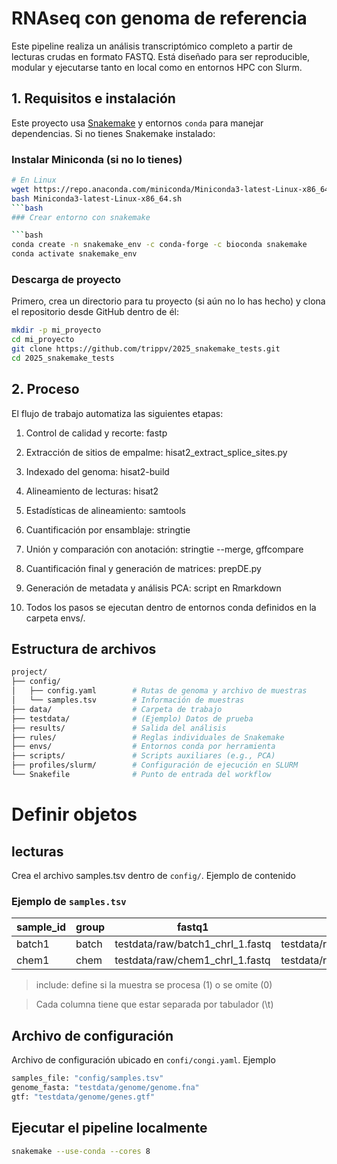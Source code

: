# RNAseq con genoma de referencia

Este pipeline realiza un análisis transcriptómico completo a partir de lecturas crudas en formato FASTQ. Está diseñado para ser reproducible, modular y ejecutarse tanto en local como en entornos HPC con Slurm.

## 1. Requisitos e instalación

Este proyecto usa [Snakemake](https://snakemake.readthedocs.io) y entornos `conda` para manejar dependencias. Si no tienes Snakemake instalado:

### Instalar Miniconda (si no lo tienes)
```bash
# En Linux
wget https://repo.anaconda.com/miniconda/Miniconda3-latest-Linux-x86_64.sh
bash Miniconda3-latest-Linux-x86_64.sh
```bash
### Crear entorno con snakemake

```bash
conda create -n snakemake_env -c conda-forge -c bioconda snakemake
conda activate snakemake_env
```

### Descarga de proyecto

Primero, crea un directorio para tu proyecto (si aún no lo has hecho) y clona el repositorio desde GitHub dentro de él:

```bash
mkdir -p mi_proyecto
cd mi_proyecto
git clone https://github.com/trippv/2025_snakemake_tests.git
cd 2025_snakemake_tests
```


## 2. Proceso
El flujo de trabajo automatiza las siguientes etapas:

1. Control de calidad y recorte: fastp

2. Extracción de sitios de empalme: hisat2_extract_splice_sites.py

3. Indexado del genoma: hisat2-build

4. Alineamiento de lecturas: hisat2

5. Estadísticas de alineamiento: samtools

6. Cuantificación por ensamblaje: stringtie

7. Unión y comparación con anotación: stringtie --merge, gffcompare

8. Cuantificación final y generación de matrices: prepDE.py

9. Generación de metadata y análisis PCA: script en Rmarkdown

10. Todos los pasos se ejecutan dentro de entornos conda definidos en la carpeta envs/.




## Estructura de archivos
```bash
project/
├── config/
│   ├── config.yaml        # Rutas de genoma y archivo de muestras
│   └── samples.tsv        # Información de muestras
├── data/                  # Carpeta de trabajo
├── testdata/              # (Ejemplo) Datos de prueba
├── results/               # Salida del análisis
├── rules/                 # Reglas individuales de Snakemake
├── envs/                  # Entornos conda por herramienta
├── scripts/               # Scripts auxiliares (e.g., PCA)
├── profiles/slurm/        # Configuración de ejecución en SLURM
└── Snakefile              # Punto de entrada del workflow
```

# Definir objetos

## lecturas

Crea el archivo samples.tsv dentro de `config/`. Ejemplo de contenido 


### Ejemplo de `samples.tsv`

| sample_id | group | fastq1                               | fastq2                               | include |
|-----------|--------|--------------------------------------|--------------------------------------|---------|
| batch1    | batch | testdata/raw/batch1_chrI_1.fastq     | testdata/raw/batch1_chrI_2.fastq     | 1       |
| chem1     | chem  | testdata/raw/chem1_chrI_1.fastq      | testdata/raw/chem1_chrI_2.fastq      | 1       |


>include: define si la muestra se procesa (1) o se omite (0)

> Cada columna tiene que estar separada por tabulador (\t)

## Archivo de configuración

Archivo de configuración ubicado en `confi/congi.yaml`. Ejemplo

```bash
samples_file: "config/samples.tsv"
genome_fasta: "testdata/genome/genome.fna"
gtf: "testdata/genome/genes.gtf"
```

## Ejecutar el pipeline localmente

```bash
snakemake --use-conda --cores 8

```